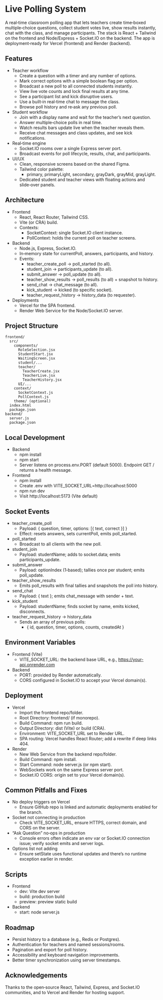 # Live Polling System

A real‑time classroom polling app that lets teachers create time‑boxed multiple‑choice questions, collect student votes live, show results instantly, chat with the class, and manage participants. The stack is React + Tailwind on the frontend and Node/Express + Socket.IO on the backend. The app is deployment‑ready for Vercel (frontend) and Render (backend).

## Features

- Teacher workflow
    - Create a question with a timer and any number of options.
    - Mark correct options with a simple boolean flag per option.
    - Broadcast a new poll to all connected students instantly.
    - View live vote counts and lock final results at any time.
    - See a participant list and kick disruptive users.
    - Use a built‑in real‑time chat to message the class.
    - Browse poll history and re‑ask any previous poll.
- Student workflow
    - Join with a display name and wait for the teacher’s next question.
    - Answer multiple‑choice polls in real time.
    - Watch results bars update live when the teacher reveals them.
    - Receive chat messages and class updates, and see kick notifications.
- Real‑time engine
    - Socket.IO rooms over a single Express server port.
    - Broadcast events for poll lifecycle, results, chat, and participants.
- UI/UX
    - Clean, responsive screens based on the shared Figma.
    - Tailwind color palette:
        - primary, primaryLight, secondary, grayDark, grayMid, grayLight.
    - Dedicated student and teacher views with floating actions and slide‑over panels.


## Architecture

- Frontend
    - React, React Router, Tailwind CSS.
    - Vite (or CRA) build.
    - Contexts:
        - SocketContext: single Socket.IO client instance.
        - PollContext: holds the current poll on teacher screens.
- Backend
    - Node.js, Express, Socket.IO.
    - In‑memory state for currentPoll, answers, participants, and history.
    - Events:
        - teacher_create_poll → poll_started (to all).
        - student_join → participants_update (to all).
        - submit_answer → poll_update (to all).
        - teacher_show_results → poll_results (to all) + snapshot to history.
        - send_chat → chat_message (to all).
        - kick_student → kicked (to specific socket).
        - teacher_request_history → history_data (to requester).
- Deployments
    - Vercel for the SPA frontend.
    - Render Web Service for the Node/Socket.IO server.


## Project Structure

```
frontend/
  src/
    components/
      RoleSelection.jsx
      StudentStart.jsx
      WaitingScreen.jsx
      student/...
      teacher/
        TeacherCreate.jsx
        TeacherLive.jsx
        TeacherHistory.jsx
      UI/...
    context/
      SocketContext.js
      PollContext.js
    theme/ (optional)
  index.html
  package.json
backend/
  server.js
  package.json
```


## Local Development

- Backend
    - npm install
    - npm start
    - Server listens on process.env.PORT (default 5000). Endpoint GET / returns a health message.
- Frontend
    - npm install
    - Create .env with VITE_SOCKET_URL=http://localhost:5000
    - npm run dev
    - Visit http://localhost:5173 (Vite default)


## Socket Events

- teacher_create_poll
    - Payload: { question, timer, options: [{ text, correct }] }
    - Effect: resets answers, sets currentPoll, emits poll_started.
- poll_started
    - Broadcast to all clients with the new poll.
- student_join
    - Payload: studentName; adds to socket.data; emits participants_update.
- submit_answer
    - Payload: optionIndex (1‑based); tallies once per student; emits poll_update.
- teacher_show_results
    - Emits poll_results with final tallies and snapshots the poll into history.
- send_chat
    - Payload: { text }; emits chat_message with sender + text.
- kick_student
    - Payload: studentName; finds socket by name, emits kicked, disconnects.
- teacher_request_history → history_data
    - Sends an array of previous polls:
        - { id, question, timer, options, counts, createdAt }


## Environment Variables

- Frontend (Vite)
    - VITE_SOCKET_URL: the backend base URL, e.g., https://your-api.onrender.com
- Backend
    - PORT: provided by Render automatically.
    - CORS configured in Socket.IO to accept your Vercel domain(s).


## Deployment

- Vercel
    - Import the frontend repo/folder.
    - Root Directory: frontend/ (if monorepo).
    - Build Command: npm run build.
    - Output Directory: dist (Vite) or build (CRA).
    - Environment: VITE_SOCKET_URL set to Render URL.
    - SPA routing: Vercel handles React Router; add a rewrite if deep links 404.
- Render
    - New Web Service from the backend repo/folder.
    - Build Command: npm install.
    - Start Command: node server.js (or npm start).
    - WebSockets work on the same Express server port.
    - Socket.IO CORS: origin set to your Vercel domain(s).


## Common Pitfalls and Fixes

- No deploy triggers on Vercel
    - Ensure GitHub repo is linked and automatic deployments enabled for the branch.
- Socket not connecting in production
    - Check VITE_SOCKET_URL, ensure HTTPS, correct domain, and CORS on the server.
- “Ask Question” no‑ops in production
    - Console errors often indicate an env var or Socket.IO connection issue; verify socket emits and server logs.
- Options list not adding
    - Ensure setState uses functional updates and there’s no runtime exception earlier in render.


## Scripts

- Frontend
    - dev: Vite dev server
    - build: production build
    - preview: preview static build
- Backend
    - start: node server.js


## Roadmap

- Persist history to a database (e.g., Redis or Postgres).
- Authentication for teachers and named sessions/rooms.
- Pagination and export for poll history.
- Accessibility and keyboard navigation improvements.
- Better timer synchronization using server timestamps.


## Acknowledgements

Thanks to the open‑source React, Tailwind, Express, and Socket.IO communities, and to Vercel and Render for hosting support.

